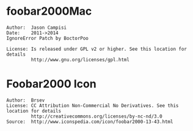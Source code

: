 foobar2000Mac
=====
	Author:  Jason Campisi
	Date: 	 2011->2014
	IgnoreError Patch by BoctorPoo

	License: Is released under GPL v2 or higher. See this location for details 
			 http://www.gnu.org/licenses/gpl.html
	

Foobar2000 Icon
=====
	Author:	 Brsev
	License: CC Attribution Non-Commercial No Derivatives. See this location for details 
			 http://creativecommons.org/licenses/by-nc-nd/3.0
	Source:  http://www.iconspedia.com/icon/foobar2000-13-43.html 

